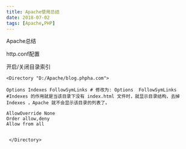 ```yaml
---
title: Apache使用总结
date: 2018-07-02
tags: [Apache,PHP]
---
```




Apache总结

http.conf配置

开启/关闭目录索引

```
<Directory "D:/Apache/blog.phpha.com"> 

Options Indexes FollowSymLinks # 修改为: Options  FollowSymLinks
#Indexes 的作用就是当该目录下没有 index.html 文件时，就显示目录结构，去掉 Indexes ，Apache 就不会显示该目录的列表了。

AllowOverride None     
Order allow,deny     
Allow from all


 </Directory>

```




